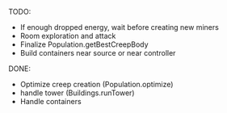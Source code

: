 TODO:
- If enough dropped energy, wait before creating new miners
- Room exploration and attack
- Finalize Population.getBestCreepBody
- Build containers near source or near controller

DONE:
- Optimize creep creation (Population.optimize)
- handle tower (Buildings.runTower)
- Handle containers
